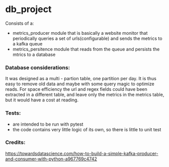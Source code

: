 # db_project

Consists of a: 
- metrics_producer module that is basically a website monitor that periodically queries a set of urls(configurable) and sends 
the metrics to a kafka queue
- metrics_persitence module that reads from the queue and persists the mtrics to a database

### Database considerations:
It was designed as a multi - partion table, one partition per day.
It is thus easy to remove old data and maybe with some query magic to optimize reads.
For space efficiency the url and regex fields could have been extracted in a different table,
and leave only the metrics in the metrics table, but it would have a cost at reading.

### Tests:
- are intended to be run with pytest
- the code contains very little logic of its own, so there is little to unit test


### Credits:
https://towardsdatascience.com/how-to-build-a-simple-kafka-producer-and-consumer-with-python-a967769c4742
